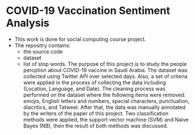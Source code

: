 # COVID-19 Vaccination Sentiment Analysis
* This work is done for social computing course project. 
* The repositry contains: 
  * the source code
  * dataset
  * list of stop words.
The purpose of this project is to study the people percption about COVID-19 vaccine in Saudi Arabia. The dataset was collected using Twitter API over selected days. Also, a set of criteria were applied in the process of collecting the data including (Location, Language, and Date). The cleaning process was performed on the dataset where the following items were removed: emojis, English letters and numbers, special characters, punctuation, diacritics, and Tatweel. After that, the data was manually annotated by the writers of the paper of this project. Two classification methods were applied, the support vector machine (SVM) and Naive Bayes (NB), then the result of both methods was discussed.
